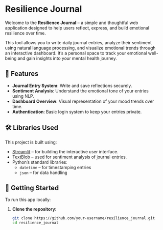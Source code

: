# Resilience Journal

Welcome to the **Resilience Journal** – a simple and thoughtful web application designed to help users reflect, express, and build emotional resilience over time.

This tool allows you to write daily journal entries, analyze their sentiment using natural language processing, and visualize emotional trends through an interactive dashboard. It’s a personal space to track your emotional well-being and gain insights into your mental health journey.

## 🧠 Features

- **Journal Entry System**: Write and save reflections securely.
- **Sentiment Analysis**: Understand the emotional tone of your entries using NLP.
- **Dashboard Overview**: Visual representation of your mood trends over time.
- **Authentication**: Basic login system to keep your entries private.

## 🛠 Libraries Used

This project is built using:

- [Streamlit](https://streamlit.io/) – for building the interactive user interface.
- [TextBlob](https://textblob.readthedocs.io/en/dev/) – used for sentiment analysis of journal entries.
- Python’s standard libraries:
  - `datetime` – for timestamping entries
  - `json` – for data handling

## 🚀 Getting Started

To run this app locally:

1. **Clone the repository**:
   ```bash
   git clone https://github.com/your-username/resilience_journal.git
   cd resilience_journal
